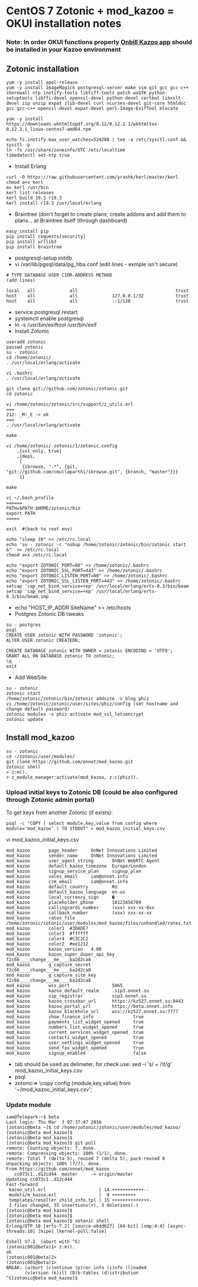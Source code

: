 # CentOS 7 Zotonic + mod_kazoo = OKUI installation notes
### Note: In order OKUI functions properly [Onbill Kazoo app](https://github.com/onnet/onbill "onbill") should be installed in your Kazoo environment
## Zotonic installation

```
yum -y install epel-release
yum -y install ImageMagick postgresql-server make vim git gcc gcc-c++ shorewall ntp inotify-tools libtiff-tools patch wxGTK python-setuptools libffi-devel openssl-devel python-devel certbot libxslt-devel zip unzip expat zlib-devel curl ncurses-devel git-core htmldoc gcc gcc-c++ openssl-devel expat-devel perl-Image-ExifTool mlocate

yum -y install  https://downloads.wkhtmltopdf.org/0.12/0.12.2.1/wkhtmltox-0.12.2.1_linux-centos7-amd64.rpm

echo fs.inotify.max_user_watches=524288 | tee -a /etc/sysctl.conf && sysctl -p
ln -fs /usr/share/zoneinfo/UTC /etc/localtime
timedatectl set-ntp true
```
- Install Erlang
```
curl -O https://raw.githubusercontent.com/yrashk/kerl/master/kerl
chmod a+x kerl
mv kerl /usr/bin
kerl list releases
kerl build 19.3 r19.3
kerl install r19.3 /usr/local/erlang
```
- Braintree (don't forget to create plans; create addons and add them to plans... at Braintree itself (through dashboard)
```
easy_install pip
pip install requests[security]
pip install urllib3
pip install braintree
```
- postgresql-setup initdb
- vi /var/lib/pgsql/data/pg_hba.conf (edit lines - exmple isn't secure)
```
# TYPE DATABASE USER CIDR-ADDRESS METHOD
(add lines)

local   all             all                                     trust
host    all             all             127.0.0.1/32            trust
host    all             all             ::1/128                 trust

```
- service postgresql restart
- systemctl enable postgresql
- ln -s /usr/bin/exiftool /usr/bin/exif
- Install Zotonic
```
useradd zotonic 
passwd zotonic 
su - zotonic 
cd /home/zotonic/ 
. /usr/local/erlang/activate

vi .bashrc
. /usr/local/erlang/activate

git clone git://github.com/zotonic/zotonic.git 
cd zotonic 

vi /home/zotonic/zotonic/src/support/z_utils.erl
===
212: _M:_E -> ok
===
. /usr/local/erlang/activate

make 

vi /home/zotonic/.zotonic/1/zotonic.config
    ,{ssl_only, true}
    ,{deps,
     [
      {ibrowse, ".*", {git, "git://github.com/cmullaparthi/ibrowse.git", {branch, "master"}}}
     ]}

make 

vi ~/.bash_profile
======
PATH=$PATH:$HOME/zotonic/bin
export PATH
=====

exit  #(back to root env) 

echo "sleep 10" >> /etc/rc.local 
echo 'su - zotonic -c "nohup /home/zotonic/zotonic/bin/zotonic start &"' >> /etc/rc.local 
chmod a+x /etc/rc.local

echo "export ZOTONIC_PORT=80" >> /home/zotonic/.bashrc
echo "export ZOTONIC_SSL_PORT=443" >> /home/zotonic/.bashrc
echo "export ZOTONIC_LISTEN_PORT=80" >> /home/zotonic/.bashrc
echo "export ZOTONIC_SSL_LISTEN_PORT=443" >> /home/zotonic/.bashrc
setcap 'cap_net_bind_service=+ep' /usr/local/erlang/erts-8.3/bin/beam
setcap 'cap_net_bind_service=+ep' /usr/local/erlang/erts-8.3/bin/beam.smp
```
- echo "HOST_IP_ADDR    SiteName" >> /etc/hosts
- Postgres Zotonic DB tweaks
```
su - postgres 
psql 
CREATE USER zotonic WITH PASSWORD 'zotonic'; 
ALTER USER zotonic CREATEDB; 

CREATE DATABASE zotonic WITH OWNER = zotonic ENCODING = 'UTF8'; 
GRANT ALL ON DATABASE zotonic TO zotonic; 
\q
exit
```
- Add WebSite
```
su - zotonic 
zotonic start
/home/zotonic/zotonic/bin/zotonic addsite -s blog phiz 
vi /home/zotonic/zotonic/user/sites/phiz/config (set hostname and change default password)
zotonic modules -s phiz activate mod_ssl_letsencrypt
zotonic update
```

## Install mod_kazoo
```
su - zotonic
cd ~/zotonic/user/modules/
git clone https://github.com/onnet/mod_kazoo.git
zotonic shell
> z:m().
> z_module_manager:activate(mod_kazoo, z:c(phiz)).
```
### Upload initial keys to Zotonic DB (could be also configured through Zotonic admin portal)

To get keys from another Zotonic (if exists):
```
psql -c "COPY ( select module,key,value from config where module='mod_kazoo' ) TO STDOUT" > mod_kazoo_initial_keys.csv
```

vi mod_kazoo_initial_keys.csv
```
mod_kazoo       page_header     OnNet Innovations Limited
mod_kazoo       sender_name     OnNet Innovations Limited
mod_kazoo       user_agent_string       OnNet WebRTC Agent
mod_kazoo       default_kazoo_timezone  Europe/London
mod_kazoo       signup_service_plan     signup_plan
mod_kazoo       sales_email     iam@onnet.info
mod_kazoo       crm_email       iam@onnet.info
mod_kazoo       default_country         RU
mod_kazoo       default_kazoo_language  en-us
mod_kazoo       local_currency_sign     �
mod_kazoo       placeholder_phone       10123456789
mod_kazoo       callingcards_number     (xxx) xxx-xx-0xx
mod_kazoo       callback_number         (xxx) xxx-xx-xx
mod_kazoo       rates_file      /home/zotonic/zotonic/user/modules/mod_kazoo/files/unhandled/rates.txt
mod_kazoo       color1  #3DADE7
mod_kazoo       color3  #ffffff
mod_kazoo       color4  #C3C2C2
mod_kazoo       color2  #ee1212
mod_kazoo       kazoo_version   4.00
mod_kazoo       kazoo_super_duper_api_key       f2c66____change___me____ba2d2ca8
mod_kazoo       g_capture_secret        f2c66____change___me____ba2d2ca8
mod_kazoo       g_capture_site_key      f2c66____change___me____ba2d2ca8
mod_kazoo       wss_port                5065
mod_kazoo       kazoo_default_realm     .sip3.onnet.su
mod_kazoo       sip_registrar           sip3.onnet.su
mod_kazoo       kazoo_crossbar_url      https://kz527.onnet.su:8443
mod_kazoo       kazoo_portal_url        https://beta.onnet.info
mod_kazoo       kazoo_blackhole_url     wss://kz527.onnet.su:7777
mod_kazoo       show_finance_info               true
mod_kazoo       payments_list_widget_opened     true
mod_kazoo       numbers_list_widget_opened      true
mod_kazoo       current_services_widget_opened  true
mod_kazoo       contacts_widget_opened          true
mod_kazoo       user_settings_widget_opened     true
mod_kazoo       send_fax_widget_opened          true
mod_kazoo       signup_enabled                  false
```
- tab should be used as delimeter, for check use: sed -i 's/ \+ /\t/g'  mod_kazoo_initial_keys.csv    
- psql
- zotonic=> \copy config (module,key,value) from '~/mod_kazoo_initial_keys.csv';


### Update module

```
iam@Telepark:~$ beta 
Last login: Thu Mar  3 07:37:47 2016
[zotonic@beta ~]$ cd /home/zotonic/zotonic/user/modules/mod_kazoo/
[zotonic@beta mod_kazoo]$ 
[zotonic@beta mod_kazoo]$ 
[zotonic@beta mod_kazoo]$ git pull
remote: Counting objects: 7, done.
remote: Compressing objects: 100% (1/1), done.
remote: Total 7 (delta 5), reused 7 (delta 5), pack-reused 0
Unpacking objects: 100% (7/7), done.
From https://github.com/onnet/mod_kazoo
   cc073c1..d12cd44  master     -> origin/master
Updating cc073c1..d12cd44
Fast-forward
 kazoo_util.erl                    | 14 ++++++++++++--
 models/m_kazoo.erl                |  9 +++++++++
 templates/reseller_child_info.tpl | 15 ++++++++++++++-
 3 files changed, 35 insertions(+), 3 deletions(-)
[zotonic@beta mod_kazoo]$ 
[zotonic@beta mod_kazoo]$ 
[zotonic@beta mod_kazoo]$ zotonic shell
Erlang/OTP 18 [erts-7.2] [source-e6dd627] [64-bit] [smp:4:4] [async-threads:10] [hipe] [kernel-poll:false]

Eshell V7.2  (abort with ^G)
(zotonic001@beta)1> z:m().
ok
(zotonic001@beta)2>
(zotonic001@beta)1> 
BREAK: (a)bort (c)ontinue (p)roc info (i)nfo (l)oaded
       (v)ersion (k)ill (D)b-tables (d)istribution
^C[zotonic@beta mod_kazoo]$ 

```
